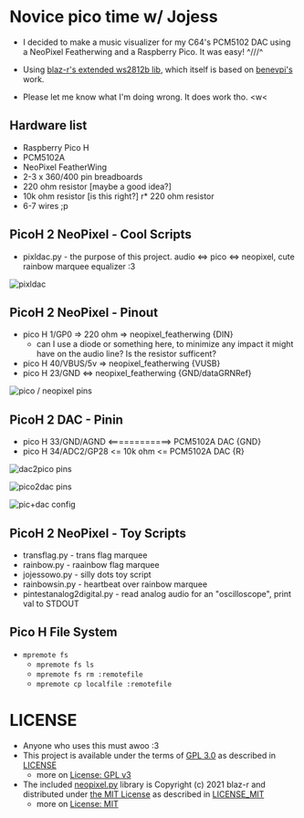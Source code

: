 # Novice pico time w/ Jojess #

* I decided to make a music visualizer for my C64's PCM5102 DAC using a NeoPixel Featherwing and a Raspberry Pico.  It was easy!  ^///^
* Using [blaz-r's extended ws2812b lib](https://github.com/blaz-r/pi_pico_neopixel), which itself is based on [benevpi's](https://github.com/benevpi/pico_python_ws2812b) work.

* Please let me know what I'm doing wrong.  It does work tho.  <w< 

## Hardware list ##
* Raspberry Pico H 
* PCM5102A
* NeoPixel FeatherWing
* 2-3 x 360/400 pin breadboards
* 220 ohm resistor [maybe a good idea?]
* 10k ohm resistor [is this right?]
r* 220 ohm resistor 
* 6-7 wires ;p


## PicoH 2 NeoPixel - Cool Scripts ##
* pixldac.py - the purpose of this project.  audio <=> pico <=> neopixel, cute rainbow marquee equalizer :3

![pixldac](img/202407050000_PixlDac.jpg)

## PicoH 2 NeoPixel - Pinout ##
* pico H 1/GP0         => 220 ohm => neopixel_featherwing {DIN}
   * can I use a diode or something here, to minimize any impact it might have on the audio line?  Is the resistor sufficent?
* pico H 40/VBUS/5v => neopixel_featherwing {VUSB}
* pico H 23/GND     <=> neopixel_featherwing {GND/dataGRNRef}

![pico / neopixel pins](img/20240704_113943_neopixelfw_pico_pinout.jpg)


## PicoH 2 DAC - Pinin ##
* pico H 33/GND/AGND <============> PCM5102A DAC {GND}
* pico H 34/ADC2/GP28 <= 10k ohm <= PCM5102A DAC {R}

![dac2pico pins](img/202407042300_DAC2PICO_PINS.jpg)

![pico2dac pins](img/202407042300_PICO2DAC_PINS.jpg)

![pic+dac config](img/202407042300_PICO+DAC_FULL.jpg)

## PicoH 2 NeoPixel - Toy Scripts ##
* transflag.py  - trans flag marquee
* rainbow.py    - raainbow flag marquee
* jojessowo.py  - silly dots toy script
* rainbowsin.py - heartbeat over rainbow marquee
* pintestanalog2digital.py - read analog audio for an "oscilloscope", print val to STDOUT

## Pico H File System ##
* `mpremote fs`
   * `mpremote fs ls`
   * `mpremote fs rm :remotefile`
   * `mpremote cp localfile :remotefile`

# LICENSE # 
* Anyone who uses this must awoo :3
* This project is available under the terms of [GPL 3.0](https://www.gnu.org/licenses/gpl-3.0) as described in [LICENSE](LICENSE)
   * more on [License: GPL v3](https://www.gnu.org/licenses/gpl-3.0)
* The included [neopixel.py](https://github.com/blaz-r/pi_pico_neopixel) library is Copyright (c) 2021 blaz-r and distributed under [the MIT License](https://opensource.org/licenses/MIT) as described in [LICENSE_MIT](LICENSE_MIT)
   * more on [License: MIT](https://opensource.org/licenses/MIT)